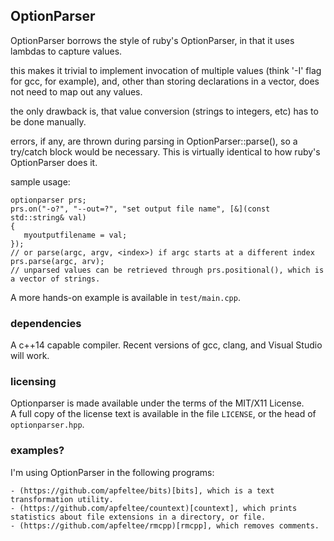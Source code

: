 
## OptionParser

OptionParser borrows the style of ruby's OptionParser, in that it
uses lambdas to capture values.

this makes it trivial to implement invocation of
multiple values (think '-I' flag for gcc, for example), and,
other than storing declarations in a vector, does not need to
map out any values.

the only drawback is, that value conversion (strings to integers, etc) has to be done manually.

errors, if any, are thrown during parsing in OptionParser::parse(), so
a try/catch block would be necessary. This is virtually identical
to how ruby's OptionParser does it.


sample usage:

    optionparser prs;
    prs.on("-o?", "--out=?", "set output file name", [&](const std::string& val)
    {
       myoutputfilename = val; 
    });
    // or parse(argc, argv, <index>) if argc starts at a different index
    prs.parse(argc, arv);
    // unparsed values can be retrieved through prs.positional(), which is a vector of strings.


A more hands-on example is available in `test/main.cpp`.

### dependencies

A c++14 capable compiler. Recent versions of gcc, clang, and Visual Studio will work.

### licensing

Optionparser is made available under the terms of the MIT/X11 License.  
A full copy of the license text is available in the file `LICENSE`, or the head of `optionparser.hpp`.


### examples?

I'm using OptionParser in the following programs:

    - (https://github.com/apfeltee/bits)[bits], which is a text transformation utility.
    - (https://github.com/apfeltee/countext)[countext], which prints statistics about file extensions in a directory, or file.
    - (https://github.com/apfeltee/rmcpp)[rmcpp], which removes comments.
